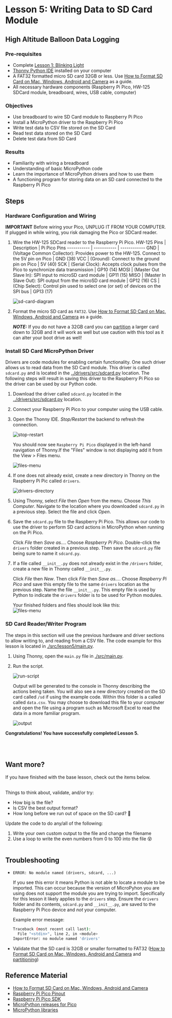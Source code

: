 # Lesson 5: Writing Data to SD Card Module
## High Altitude Balloon Data Logging

### Pre-requisites
* Complete [Lesson 1: Blinking Light](../lesson1/README.md)
* [Thonny Python IDE](https://thonny.org/) installed on your computer
* A FAT32 formatted micro SD card 32GB or less. Use [How to Format SD Card on Mac, Windows, Android and Camera](https://www.cisdem.com/resource/how-to-format-sd-card.html) as a guide.
* All necessary hardware components (Raspberry Pi Pico, HW-125 SDCard module, breadboard, wires, USB cable, computer)

### Objectives
* Use breadboard to wire SD Card module to Raspberry Pi Pico
* Install a MicroPython driver to the Raspberry Pi Pico
* Write test data to CSV file stored on the SD Card
* Read test data stored on the SD Card
* Delete test data from SD Card

### Results
* Familiarity with wiring a breadboard
* Understanding of basic MicroPython code
* Learn the importance of MicroPython drivers and how to use them
* A functioning program for storing data on an SD card connected to the Raspberry Pi Pico

 ## Steps

 ### Hardware Configuration and Wiring

 **IMPORTANT** Before wiring your Pico, UNPLUG IT FROM YOUR COMPUTER. If plugged in while wiring, you risk damaging the Pico or SDCard reader.

1. Wire the HW-125 SDCard reader to the Raspberry Pi Pico.
    HW-125 Pins | Description | Pi Pico Pins
    ----------- | ----------- | ------------
    GND         | (Voltage Common Collector): Provides power to the HW-125. Connect to the 5V pin on Pico | GND (38)
    VCC         | (Ground): Connect to the ground pin on Pico | 5V (40)
    SCK         | (Serial Clock): Accepts clock pulses from the Pico to synchronize data transmission | GP10 (14)
    MOSI        | (Master Out Slave In): SPI input to microSD card module | GP11 (15)
    MISO        | (Master In Slave Out): SPI output from the microSD card module | GP12 (16)
    CS          | (Chip Select): Control pin used to select one (or set) of devices on the SPI bus | GP13 (17) 

    ![sd-card-diagram](./docs/pi-pico-hw150.png)

1. Format the micro SD card as `FAT32`. Use [How to Format SD Card on Mac, Windows, Android and Camera](https://www.cisdem.com/resource/how-to-format-sd-card.html) as a guide.

    ***NOTE:*** If you do not have a 32GB card you can [partition](/c/arduino/lesson5/videos/sdCardFormat.gif) a larger card down to 32GB and it will work as well but use caution with this tool as it can alter your boot drive as well!

### Install SD Card MicroPython Driver

Drivers are code modules for enabling certain functionality. One such driver allows us to read data from the SD Card module. This driver is called `sdcard.py` and is located in the [../drivers/src/sdcard.py](../drivers/src/sdcard.py) location. The following steps will result in saving this driver to the Raspberry Pi Pico so the driver can be used by our Python code.

1. Download the driver called `sdcard.py` located in the [../drivers/src/sdcard.py](../drivers/src/sdcard.py) location.

1. Connect your Raspberry Pi Pico to your computer using the USB cable.

1. Open the Thonny IDE. _Stop/Restart_ the backend to refresh the connection.

    ![stop-restart](./docs/thonny-1.png)

    You should now see `Raspberry Pi Pico` displayed in the left-hand navigation of Thonny.If the "Files" window is not displaying add it from the View > Files menu.

    ![files-menu](../lesson-3/docs/FilesView.jpg)

1. If one does not already exist, create a new directory in Thonny on the Raspberry Pi Pic called `drivers`.
    
    ![drivers-directory](./docs/thonny-2.png)

1. Using Thonny, select _File_ then _Open_ from the menu. Choose _This Computer_. Navigate to the location where you downloaded `sdcard.py` in a previous step. Select the file and click _Open_.

1. Save the `sdcard.py` file to the Raspberry Pi Pico. This allows our code to use the driver to perform SD card actions in MicroPython when running on the Pi Pico. 

    Click _File_ then _Save as..._. Choose _Raspberry Pi Pico_. Double-click the `drivers` folder created in a previous step. Then save the `sdcard.py` file being sure to name it `sdcard.py`.

1. If a file called `__init__.py` does not already exist in the `/drivers` folder, create a new file in Thonny called `__init__.py`. 

    Click _File_ then _New_. Then click _File_ then _Save as..._. Choose _Raspberry Pi Pico_ and save this empty file to the same `drivers` location as the previous step. Name the file `__init__.py`. This empty file is used by Python to indicate the `drivers` folder is to be used for Python modules.

     Your finished folders and files should look like this:<br>
    ![files-menu](./docs/FinishedFiles.png)

### SD Card Reader/Writer Program

The steps in this section will use the previous hardware and driver sections to allow writing to, and reading from a CSV file. The code example for this lesson is located in [./src/lesson5/main.py](./src/lesson5/main.py).

1. Using Thonny, open the `main.py` file in [./src/main.py](./src/main.py).

1. Run the script.

    ![run-script](./docs/thonny-3.png)

    Output will be generated to the console in Thonny describing the actions being taken. You will also see a new directory created on the SD card called `/sd` if using the example code. Within this folder is a called called `data.csv`. You may choose to download this file to your computer and open the file using a program such as Microsoft Excel to read the data in a more familiar program.

    ![output](./docs/Output.png)


**Congratulations! You have successfully completed Lesson 5.**

<br><br>

## Want more?
If you have finished with the base lesson, check out the items below.
<br><br>

Things to think about, validate, and/or try:
* How big is the file?
* Is CSV the best output format?
* How long before we run out of space on the SD card? 🤔

Update the code to do any/all of the following:
1. Write your own custom output to the file and change the filename
1. Use a loop to write the even numbers from 0 to 100 into the file 😵
<br><br>

## Troubleshooting

* `ERROR: No module named (drivers, sdcard, ...)`
    
    If you see this error it means Python is not able to locate a module to be imported. This can occur because the version of MicroPyhon you are using does not support the module you are trying to import. Specifically for this lesson it likely applies to the `drivers` step. Ensure the `drivers` folder and its contents, `sdcard.py` and `__init__.py`, are saved to the Raspberry Pi Pico device and _not_ your computer.

    Example error message:
    ```sh
    Traceback (most recent call last):
      File "<stdin>", line 2, in <module>
    ImportError: no module named 'drivers'
    ```
* Validate that the SD card is 32GB or smaller formatted to FAT32 ([How to Format SD Card on Mac, Windows, Android and Camera](https://www.cisdem.com/resource/how-to-format-sd-card.html) and [partitioning](/c/arduino/lesson5/videos/sdCardFormat.gif))

## Reference Material
* [How to Format SD Card on Mac, Windows, Android and Camera](https://www.cisdem.com/resource/how-to-format-sd-card.html)
* [Raspberry Pi Pico Pinout](https://datasheets.raspberrypi.com/pico/Pico-R3-A4-Pinout.pdf)
* [Raspberry Pi Pico SDK](https://datasheets.raspberrypi.com/pico/raspberry-pi-pico-python-sdk.pdf)
* [MicroPython releases for Pico](https://micropython.org/download/rp2-pico/)
* [MicroPython libraries](https://docs.micropython.org/en/latest/library/index.html)
